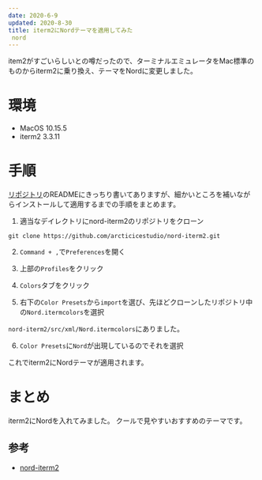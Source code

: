 ```yaml
---
date: 2020-6-9
updated: 2020-8-30
title: iterm2にNordテーマを適用してみた
 nord
---
```


item2がすごいらしいとの噂だったので、ターミナルエミュレータをMac標準のものからiterm2に乗り換え、テーマをNordに変更しました。

<!--more-->

# 環境

- MacOS 10.15.5
- iterm2 3.3.11

# 手順

[リポジトリ](https://github.com/arcticicestudio/nord-iterm2)のREADMEにきっちり書いてありますが、細かいところを補いながらインストールして適用するまでの手順をまとめます。

1. 適当なデイレクトリにnord-iterm2のリポジトリをクローン

```
git clone https://github.com/arcticicestudio/nord-iterm2.git 
```

2. `Command + ,`で`Preferences`を開く

3. 上部の`Profiles`をクリック

4. `Colors`タブをクリック

5. 右下の`Color Presets`から`import`を選び、先ほどクローンしたリポジトリ中の`Nord.itermcolors`を選択

`nord-iterm2/src/xml/Nord.itermcolors`にありました。

6. `Color Presets`に`Nord`が出現しているのでそれを選択

これでiterm2にNordテーマが適用されます。

# まとめ

iterm2にNordを入れてみました。
クールで見やすいおすすめのテーマです。

## 参考

- [nord-iterm2](https://github.com/arcticicestudio/nord-iterm2)
